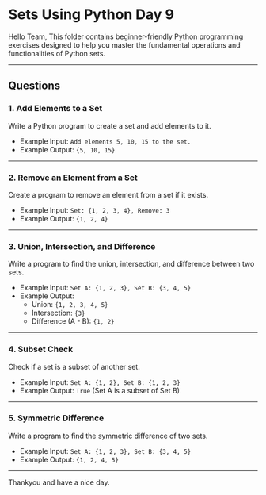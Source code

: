 # Sets Using Python **Day 9**

Hello Team,
This folder contains beginner-friendly Python programming exercises designed to help you master the fundamental operations and functionalities of Python sets.

---

## Questions

### **1. Add Elements to a Set**
Write a Python program to create a set and add elements to it.  
- Example Input: `Add elements 5, 10, 15 to the set.`  
- Example Output: `{5, 10, 15}`

---

### **2. Remove an Element from a Set**
Create a program to remove an element from a set if it exists.  
- Example Input: `Set: {1, 2, 3, 4}, Remove: 3`  
- Example Output: `{1, 2, 4}`

---

### **3. Union, Intersection, and Difference**
Write a program to find the union, intersection, and difference between two sets.  
- Example Input: `Set A: {1, 2, 3}, Set B: {3, 4, 5}`  
- Example Output:  
  - Union: `{1, 2, 3, 4, 5}`  
  - Intersection: `{3}`  
  - Difference (A - B): `{1, 2}`  

---

### **4. Subset Check**
Check if a set is a subset of another set.  
- Example Input: `Set A: {1, 2}, Set B: {1, 2, 3}`  
- Example Output: `True` (Set A is a subset of Set B)

---

### **5. Symmetric Difference**
Write a program to find the symmetric difference of two sets.  
- Example Input: `Set A: {1, 2, 3}, Set B: {3, 4, 5}`  
- Example Output: `{1, 2, 4, 5}`

---

Thankyou and have a nice day.
